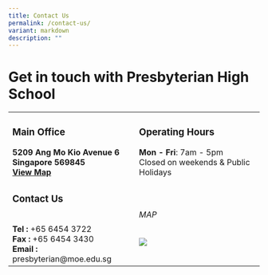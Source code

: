 ```yaml
---
title: Contact Us
permalink: /contact-us/
variant: markdown
description: ""
---
```

# Get in touch with  Presbyterian High School

<table>
	<tbody><tr border="0">
		<td>
			<h3>Main Office</h3><b>5209 Ang Mo Kio Avenue 6 <br>Singapore 569845<br><a href="https://goo.gl/maps/up2bzquYV9KGRFdf8">View Map</a>
		</b></td>
		<td>
			<h3>Operating Hours</h3>
			<b>Mon - Fri</b>:&nbsp;7am - 5pm <br>Closed on weekends &amp; Public Holidays
		</td>
	</tr>
	<tr>
		<td border="0">
			<h3>Contact Us</h3>
			<br><b>Tel : </b>+65 6454 3722 <br><b>Fax : </b>+65 6454 3430
			<br>
						<b>Email : </b>presbyterian@moe.edu.sg
			</td>
		<td>
			<h6>MAP</h6>
							<img src="/images/2023images/schMap-onemap.png">
		</td></tr>
</tbody></table>